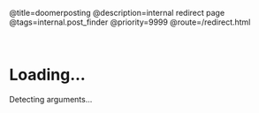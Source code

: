 @title=doomerposting
@description=internal redirect page
@tags=internal.post_finder
@priority=9999
@route=/redirect.html

<br />

<h1> Loading... </h1>
<a id="redirect-status"> Detecting arguments... </a>

<div>
</div>

<script>
    // Some voodoo shit going on here
    // dont ask.
    const posts_map = {
        {{ range $pageNumber, $pageIDs := .GetChannelPages }}
        {{ $pageNumber }}: [
            {{ range $_, $pageID := $pageIDs}}
            "{{ $pageID }}",
            {{ end }}
        ],
        {{ end }}
    }

    // Common shortcuts
    const indexes = {
        "github": "https://github.com/xjunko",
        "steam": "https://steamcommunity.com/id/jkonno/"
    }

    // Starts here
    const params = new URLSearchParams(window.location.search);
    const status_text = document.getElementById("redirect-status");

    var done = false;

    status_text.style.fontWeight = "bold";
    status_text.style.fontSize = "32px";

    function fuck_right_of_to(url) {
        window.location.replace(url);
    }

    function handle_common_redirect(redirect_to) {
        if (!redirect_to || redirect_to == null) {
            status_text.textContent = "oops you did a fucky wucky :3333, returning to index."
            fuck_right_of_to("/")
        } else {
            if (redirect_to in indexes) {
                fuck_right_of_to(indexes[redirect_to]);
            } else {
                status_text.textContent = "invalid redirect."
                fuck_right_of_to("/")
            }
        }
    }

    function handle_channel_redirect(post_id) {
        var page_id;

        if (!post_id) {
            status_text.textContent = "No parameter given, please give 'id'!!!";
        } else {
            status_text.textContent = "Hold on.";

            let found_the_shit = false;

            for (const [key, value] of Object.entries(posts_map)) {
                if (value.includes(post_id)) {
                    found_the_shit = true;
                    page_id = key;
                    status_text.textContent = "Found the stuff.";
                    break;
                }
            }

            if (!found_the_shit) {
                status_text.textContent = `Did not found post: #` + post_id;
            } else {                
                htmx.ajax('GET', `/chan/${page_id}.html`, {
                    target: '#main-container', 
                    swap: 'innerHTML' 
                });


                htmx.on('htmx:afterSwap', function(event) {
                    if (done) {
                        return;
                    }

                    if (event.target.id === 'main-container') {
                        const postElement = document.getElementById(post_id);
                        if (postElement) {
                            done = true;
                            postElement.scrollIntoView({ behavior: 'smooth' });

                            // Replace URL
                            let url = new URL(window.location.href);
                            url.search = "";
                            url.hash = post_id;

                            window.history.replaceState({}, "", url.toString());
                        }
                    }
                });

                
            }

        }
    }

    // Detect which param is passed, then go with that.
    if (params.get("r")) {
        handle_common_redirect(params.get("r"));
    } else {
        handle_channel_redirect(params.get("id"));
    }
</script>